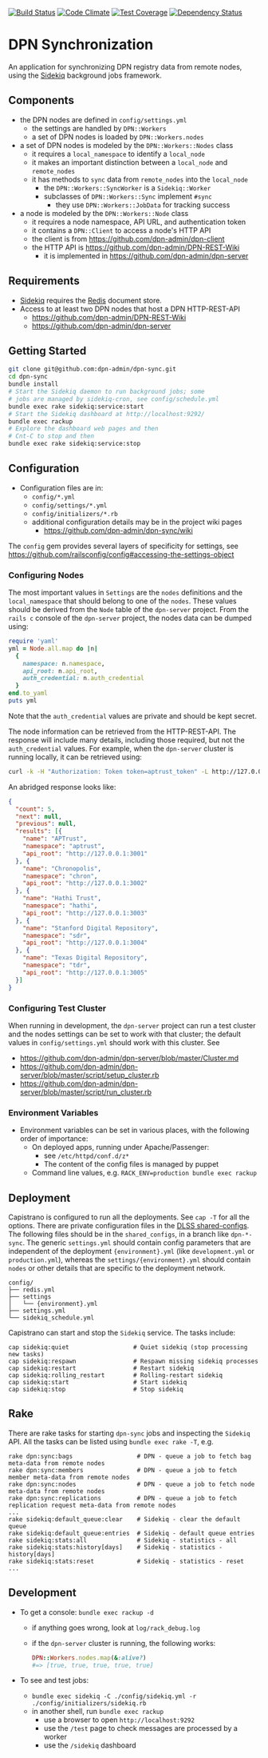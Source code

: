 
[![Build Status](https://travis-ci.org/dpn-admin/dpn-sync.svg?branch=master)](https://travis-ci.org/dpn-admin/dpn-sync) [![Code Climate](https://codeclimate.com/github/dpn-admin/dpn-sync/badges/gpa.svg)](https://codeclimate.com/github/dpn-admin/dpn-sync) [![Test Coverage](https://codeclimate.com/github/dpn-admin/dpn-sync/badges/coverage.svg)](https://codeclimate.com/github/dpn-admin/dpn-sync/coverage) [![Dependency Status](https://gemnasium.com/dpn-admin/dpn-sync.svg)](https://gemnasium.com/dpn-admin/dpn-sync)

# DPN Synchronization

An application for synchronizing DPN registry data from remote nodes, using the
[Sidekiq](https://github.com/mperham/sidekiq) background jobs framework.

## Components

- the DPN nodes are defined in `config/settings.yml`
  - the settings are handled by `DPN::Workers`
  - a set of DPN nodes is loaded by `DPN::Workers.nodes`
- a set of DPN nodes is modeled by the `DPN::Workers::Nodes` class
  - it requires a `local_namespace` to identify a `local_node`
  - it makes an important distinction between a `local_node` and `remote_nodes`
  - it has methods to `sync` data from `remote_nodes` into the `local_node`
    - the `DPN::Workers::SyncWorker` is a `Sidekiq::Worker`
    - subclasses of `DPN::Workers::Sync` implement `#sync`
      - they use `DPN::Workers::JobData` for tracking success
- a node is modeled by the `DPN::Workers::Node` class
  - it requires a node namespace, API URL, and authentication token
  - it contains a `DPN::Client` to access a node's HTTP API
  - the client is from https://github.com/dpn-admin/dpn-client
  - the HTTP API is https://github.com/dpn-admin/DPN-REST-Wiki
    - it is implemented in https://github.com/dpn-admin/dpn-server

## Requirements

- [Sidekiq](https://github.com/mperham/sidekiq) requires the [Redis](http://redis.io/) document store.
- Access to at least two DPN nodes that host a DPN HTTP-REST-API
  - https://github.com/dpn-admin/DPN-REST-Wiki
  - https://github.com/dpn-admin/dpn-server

## Getting Started

  ```sh
  git clone git@github.com:dpn-admin/dpn-sync.git
  cd dpn-sync
  bundle install
  # Start the Sidekiq daemon to run background jobs; some
  # jobs are managed by sidekiq-cron, see config/schedule.yml
  bundle exec rake sidekiq:service:start
  # Start the Sidekiq dashboard at http://localhost:9292/
  bundle exec rackup
  # Explore the dashboard web pages and then
  # Cnt-C to stop and then
  bundle exec rake sidekiq:service:stop
  ```

## Configuration

- Configuration files are in:
  - `config/*.yml`
  - `config/settings/*.yml`
  - `config/initializers/*.rb`
  - additional configuration details may be in the project wiki pages
    - https://github.com/dpn-admin/dpn-sync/wiki

The `config` gem provides several layers of specificity for settings, see
https://github.com/railsconfig/config#accessing-the-settings-object

### Configuring Nodes

The most important values in `Settings` are the `nodes` definitions and the
`local_namespace` that should belong to one of the `nodes`.  These values
should be derived from the `Node` table of the `dpn-server` project.
From the `rails c` console of the `dpn-server` project, the nodes data
can be dumped using:

```ruby
require 'yaml'
yml = Node.all.map do |n|
  {
    namespace: n.namespace,
    api_root: n.api_root,
    auth_credential: n.auth_credential
  }
end.to_yaml
puts yml
```

Note that the `auth_credential` values are private and should be kept secret.

The node information can be retrieved from the HTTP-REST-API.  The response
will include many details, including those required, but not the
`auth_credential` values. For example, when the `dpn-server` cluster
is running locally, it can be retrieved using:

```sh
curl -k -H "Authorization: Token token=aptrust_token" -L http://127.0.0.1:3001/api-v1/node/
```

An abridged response looks like:

```json
{
  "count": 5,
  "next": null,
  "previous": null,
  "results": [{
    "name": "APTrust",
    "namespace": "aptrust",
    "api_root": "http://127.0.0.1:3001"
  }, {
    "name": "Chronopolis",
    "namespace": "chron",
    "api_root": "http://127.0.0.1:3002"
  }, {
    "name": "Hathi Trust",
    "namespace": "hathi",
    "api_root": "http://127.0.0.1:3003"
  }, {
    "name": "Stanford Digital Repository",
    "namespace": "sdr",
    "api_root": "http://127.0.0.1:3004"
  }, {
    "name": "Texas Digital Repository",
    "namespace": "tdr",
    "api_root": "http://127.0.0.1:3005"
  }]
}
```

### Configuring Test Cluster

When running in development, the `dpn-server` project can run a test cluster and the nodes settings can be set to work with that cluster; the default values in `config/settings.yml` should work with this cluster.  See
- https://github.com/dpn-admin/dpn-server/blob/master/Cluster.md
- https://github.com/dpn-admin/dpn-server/blob/master/script/setup_cluster.rb
- https://github.com/dpn-admin/dpn-server/blob/master/script/run_cluster.rb

### Environment Variables

- Environment variables can be set in various places, with the following order
of importance:
  - On deployed apps, running under Apache/Passenger:
    - see `/etc/httpd/conf.d/z*`
    - The content of the config files is managed by puppet
  - Command line values, e.g. `RACK_ENV=production bundle exec rackup`

## Deployment

Capistrano is configured to run all the deployments.  See `cap -T` for all the options.  There are private configuration files in the [DLSS shared-configs](https://github.com/sul-dlss/shared_configs). The following files should be in the `shared_configs`, in a branch like `dpn-*-sync`.  The generic `settings.yml` should contain config parameters that are independent of the deployment `{environment}.yml` (like `development.yml` or `production.yml`), whereas the `settings/{environment}.yml` should contain `nodes` or other details that are specific to the deployment network.

```
config/
├── redis.yml
├── settings
│   └── {environment}.yml
├── settings.yml
└── sidekiq_schedule.yml
```

Capistrano can start and stop the `Sidekiq` service.  The tasks include:
```
cap sidekiq:quiet                  # Quiet sidekiq (stop processing new tasks)
cap sidekiq:respawn                # Respawn missing sidekiq processes
cap sidekiq:restart                # Restart sidekiq
cap sidekiq:rolling_restart        # Rolling-restart sidekiq
cap sidekiq:start                  # Start sidekiq
cap sidekiq:stop                   # Stop sidekiq
```

## Rake

There are rake tasks for starting `dpn-sync` jobs and inspecting the `Sidekiq` API.  All the tasks can be listed using `bundle exec rake -T`, e.g.
```
rake dpn:sync:bags                  # DPN - queue a job to fetch bag meta-data from remote nodes
rake dpn:sync:members               # DPN - queue a job to fetch member meta-data from remote nodes
rake dpn:sync:nodes                 # DPN - queue a job to fetch node meta-data from remote nodes
rake dpn:sync:replications          # DPN - queue a job to fetch replication request meta-data from remote nodes
...
rake sidekiq:default_queue:clear    # Sidekiq - clear the default queue
rake sidekiq:default_queue:entries  # Sidekiq - default queue entries
rake sidekiq:stats:all              # Sidekiq - statistics - all
rake sidekiq:stats:history[days]    # Sidekiq - statistics - history[days]
rake sidekiq:stats:reset            # Sidekiq - statistics - reset
...
```

## Development

- To get a console: `bundle exec rackup -d`
  - if anything goes wrong, look at `log/rack_debug.log`
  - if the `dpn-server` cluster is running, the following works:

    ```ruby
    DPN::Workers.nodes.map(&:alive?)
    #=> [true, true, true, true, true]
    ```

- To see and test jobs:
  - `bundle exec sidekiq -C ./config/sidekiq.yml -r ./config/initializers/sidekiq.rb`
  - in another shell, run `bundle exec rackup`
    - use a browser to open `http://localhost:9292`
    - use the `/test` page to check messages are processed by a worker
    - use the `/sidekiq` dashboard
